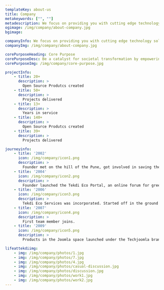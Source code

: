 ```yaml
---
templateKey: about-us
title: Company
metakeywords: ["", ""]
metadescription: We focus on providing you with cutting edge technology solutions. Our emphasis is on using Open Source technologies in order to deliver the most cost effective, secure & up-to-date solutions & enabling you with the tools to take your business to the next level.
ogimage: /img/company/about-company.jpg
bgimage:

companyInfo: We focus on providing you with cutting edge technology solutions. Our emphasis is on using Open Source technologies in order to deliver the most cost effective, secure & up-to-date solutions & enabling you with the tools to take your business to the next level.
companyImg: /img/company/about-company.jpg

corePurposeHeading: Core Purpose
corePurposeDesc: Be a catalyst for societal transformation by empowering organisations and individuals with technology
corePurposeImg: /img/company/core-purpose.jpg

projectInfo:
    - title: 20+
      description: >
        Open Source Produtcs created
    - title: 50+
      description: >
        Projects delivered
    - title: 13+
      description: >
        Years in service
    - title: 140+
      description: >
        Open Source Produtcs created
    - title: 39+
      description: >
        Projects delivered

journeyinfo:
    - title: '2002'
      icon: /img/company/icon1.png
      description: >
        Founder met on the hill of the Pune, got involved in saving the hills and green cover from commercial motives.
    - title: '2004'
      icon: /img/company/icon2.png
      description: >
        Founder launched the Tekdi Eco Portal, an online forum for green activities to discuss ideas.
    - title: '2006'
      icon: /img/company/icon3.png
      description: >
        Tekdi Eco Services was incorporated. Started off in the ground floor of Parth's house. 
    - title: '2007'
      icon: /img/company/icon4.png
      description: >
        First team member joins.
    - title: '2009'
      icon: /img/company/icon5.png
      description: >
        Products in the Joomla space launched under the Techjoomla brand.

lifeattekdiimg:
    - img: /img/company/photos/1.jpg
    - img: /img/company/photos/7.jpg
    - img: /img/company/photos/4.jpg
    - img: /img/company/photos/casual-discussion.jpg
    - img: /img/company/photos/discussion.jpg
    - img: /img/company/photos/work1.jpg
    - img: /img/company/photos/work2.jpg
---
```


